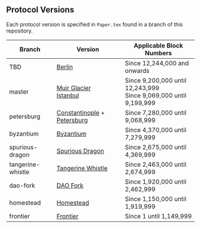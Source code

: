 ## Protocol Versions

Each protocol version is specified in `Paper.tex` found in a branch of this repository.

| Branch            | Version                                                           | Applicable Block Numbers        |
|-------------------|-------------------------------------------------------------------------------------------------------------------|---------------------------------|
| TBD               | [Berlin](https://github.com/ethereum/eth1.0-specs/blob/master/network-upgrades/mainnet-upgrades/berlin.md)        | Since 12,244,000 and onwards     |
| master            | [Muir Glacier](https://eips.ethereum.org/EIPS/eip-2387) <br> [Istanbul](https://eips.ethereum.org/EIPS/eip-1679)  | Since 9,200,000 until 12,243,999 <br> Since 9,069,000 until 9,199,999 |
| petersburg        | [Constantinople](https://eips.ethereum.org/EIPS/eip-1013) + [Petersburg](https://eips.ethereum.org/EIPS/eip-1716) | Since 7,280,000 until 9,068,999 |
| byzantium         | [Byzantium](https://eips.ethereum.org/EIPS/eip-609)               | Since 4,370,000 until 7,279,999 |
| spurious-dragon   | [Spurious Dragon](https://eips.ethereum.org/EIPS/eip-607)         | Since 2,675,000 until 4,369,999 |
| tangerine-whistle | [Tangerine Whistle](https://eips.ethereum.org/EIPS/eip-608)       | Since 2,463,000 until 2,674,999 |
| dao-fork          | [DAO Fork](https://eips.ethereum.org/EIPS/eip-779)                | Since 1,920,000 until 2,462,999 |
| homestead         | [Homestead](https://eips.ethereum.org/EIPS/eip-606)               | Since 1,150,000 until 1,919,999 |
| frontier          | [Frontier](https://github.com/ethereum/yellowpaper/tree/frontier) | Since 1 until 1,149,999         |
